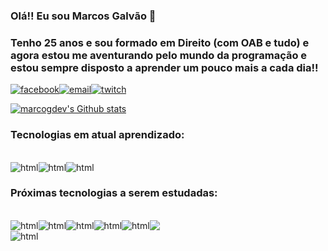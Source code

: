 
### Olá!! Eu sou Marcos Galvão 🤙

### Tenho 25 anos e sou formado em Direito (com OAB e tudo) e agora estou me aventurando pelo mundo da programação e estou sempre disposto a aprender um pouco mais a cada dia!!


[![facebook](https://img.shields.io/badge/Facebook-1877F2?style=for-the-badge&logo=facebook&logoColor=white)](https://www.facebook.com/MarcosviniciusE)[![email](https://img.shields.io/badge/Gmail-D14836?style=for-the-badge&logo=gmail&logoColor=white)]()[![twitch](https://img.shields.io/badge/Twitch-9146FF?style=for-the-badge&logo=twitch&logoColor=white)]()

[![marcogdev's Github stats](https://github-readme-stats.vercel.app/api/top-langs/?username=marcosgdev&layout=compact)](https://github.com/marcosgdev/github-readme-stats)

### Tecnologias em atual aprendizado:

<div style="display: inline_block"><br/>
<img align="center" alt="html" src="https://img.shields.io/badge/HTML5-E34F26?style=for-the-badge&logo=html5&logoColor=white"/><img align="center" alt="html" src="https://img.shields.io/badge/CSS3-1572B6?style=for-the-badge&logo=css3&logoColor=white"/><img align="center" alt="html" src="https://img.shields.io/badge/JavaScript-F7DF1E?style=for-the-badge&logo=javascript&logoColor=black"/>

</div>


### Próximas tecnologias a serem estudadas:

<div style="display: inline_block"><br/>
<img align="center" alt="html" src="https://img.shields.io/badge/HTML5-E34F26?style=for-the-badge&logo=html5&logoColor=white"/><img align="center" alt="html" src="https://img.shields.io/badge/Bootstrap-563D7C?style=for-the-badge&logo=bootstrap&logoColor=whitelogoColor=white"/><img align="center" alt="html" src="https://img.shields.io/badge/React-20232A?style=for-the-badge&logo=react&logoColor=61DAFB"/><img align="center" alt="html" src="https://img.shields.io/badge/MySQL-00000F?style=for-the-badge&logo=mysql&logoColor=white"/><img align="center" alt="html" src="https://img.shields.io/badge/Node.js-43853D?style=for-the-badge&logo=node.js&logoColor=white"/><img align="center"src="https://img.shields.io/badge/Python-14354C?style=for-the-badge&logo=python&logoColor=white"/>


</div>




<div>
<img align="center" alt="html" src="https://camo.githubusercontent.com/2309797487e5e969659a3b545c96151807b04120a9cc2985f632ec94ba00c9f3/68747470733a2f2f6d656469612e67697068792e636f6d2f6d656469612f53576f536b4e36447854737a71494b4571762f67697068792e676966"/>

</div>
